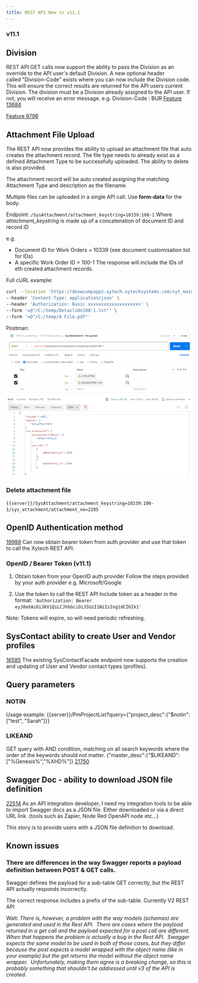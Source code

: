 ```yaml
---
title: REST API New in v11.1
---
```

### v11.1
## Division
REST API GET calls now support the ability to pass the Division as an override to the API user's default Division. A new optional header called "Division-Code" exists where you can now include the Division code. This will ensure the correct results are returned for the API users current Division.
The division must be a Division already assigned to the API user. If not, you will receive an error message. 
e.g.
Division-Code : BUR
[Feature 13684](https://dev.azure.com/xytsystems/Xytech%20Platform/_workitems/edit/13684)

[Feature 9796](https://dev.azure.com/xytsystems/Xytech%20Platform/_workitems/edit/9796)
## Attachment File Upload

The REST API now provides the ability to upload an attachment file that auto creates the attachment record. The file type needs to already exist as a defined Attachment Type to be successfully uploaded. The ability to delete is also provided.

The attachment record will be auto created assigning the matching Attachment Type and description as the filename.  

Multiple files can be uploaded in a single API call.
Use **form-data** for the body.

Endpoint:
`/SysAttachment/attachment_keystring=10339:100-1`
Where *attachment_keystring* is made up of a concatenation of document ID and record ID

e.g. 
- Document ID for Work Orders = 10339 (see document customisation list for IDs)
- A specific Work Order ID = 100-1
The response will include the IDs of eth created attachment records.

Full cURL example:
```BASH
curl --location 'https://devwcumpapp2.xytech.xytechsystems.com/xyt_main/api/v2/database/XYT_MAIN_RUBY_V/SysAttachment/attachment_keystring=10339:100-1' \
--header 'Content-Type: application/json' \
--header 'Authorization: Basic xxxxxxxxxxxxxxxxxxxx' \
--form '=@"/C:/temp/DetailsOn100-1.txt"' \
--form '=@"/C:/temp/A File.pdf"'
```

Postman:
![](assets/Pasted%20image%2020240626105827.png)

### Delete attachment file
`{{server}}/SysAttachment/attachment_keystring=10339:100-1/sys_attachment/attachment_no=2205`



## OpenID Authentication method
[19988](https://dev.azure.com/xytsystems/Xytech%20Platform/_workitems/edit/19988)
Can now obtain bearer token from auth provider and use that token to call the Xytech REST API.
### OpenID / Bearer Token (v11.1)
1. Obtain token from your OpenID auth provider 
Follow the steps provided by your auth provider e.g. Microsoft/Google

2. Use the token to call the REST API
Include token as a header in the format:
`'Authorization: Bearer eyJ0eXAiOiJKV1QiLCJhbGciOiJSUzI1NiIsIng1dCI6Ik1'`  

Note: Tokens will expire, so will need periodic refreshing.

## SysContact ability to create User and Vendor profiles
[16585](https://dev.azure.com/xytsystems/Xytech%20Platform/_workitems/edit/16585)
The existing SysContactFacade endpoint now supports the creation and updating of User and Vendor contact types (profiles).

## Query parameters
### NOTIN
Usage example: {{server}}/PmProjectList?query={"project_desc":{"$notin":["test", "Sarah"]}}

### LIKEAND
GET query with AND condition, matching on all search keywords where the order of the keywords should not matter.
{"master_desc":{"$LIKEAND":["%Genesis%","%XHD%"]}
[21750](https://dev.azure.com/xytsystems/Xytech%20Platform/_workitems/edit/21750)

## Swagger Doc - ability to download JSON file definition
[22514](https://dev.azure.com/xytsystems/Xytech%20Platform/_workitems/edit/22514)
As an API integration developer, I need my integration tools to be able to import Swagger docs as a JSON file. Either downloaded or via a direct URL link. (tools such as Zapier, Node Red OpenAPI node etc...)

This story is to provide users with a JSON file definition to download.


## Known issues
### There are differences in the way Swagger reports a payload definition between POST & GET calls.

Swagger defines the payload for a sub-table GET correctly, but the REST API actually responds incorrectly.

The correct response includes a prefix of the sub-table.
Currently V2 REST API 


Walt:
*There is, however, a problem with the way models (schemas) are generated and used in the Rest API.  There are cases where the payload returned in a get call and the payload expected for a post call are different.  When that happens the problem is actually a bug in the Rest API.  Swagger expects the same model to be used in both of those cases, but they differ because the post expects a model wrapped with the object name (like in your example) but the get returns the model without the object name wrapper.  Unfortunately, making them agree is a breaking change, so this is probably something that shouldn't be addressed until v3 of the API is created.*



